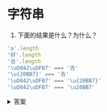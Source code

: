 # 字符串

1. 下面的结果是什么？为什么？

```js
'a'.length
'好'.length
'𠮷'.length
'\uD842\uDFB7' === '𠮷'
'\u{20BB7}' === '𠮷'
'\uD842\uDFB7' === '\u{20BB7}'
'\uD842\uDFB7' === '\u20BB7'
```

<details>
<summary>答案</summary>

```js
'a'.length // 1
'好'.length // 1
'𠮷'.length // 2
'\uD842\uDFB7' === '𠮷' // true
'\u{20BB7}' === '𠮷' // true
'\uD842\uDFB7' === '\u{20BB7}' // true
'\uD842\uDFB7' === '\u20BB7' // false
```

这个问题的原因就需要从 js 这门语言的字符集编码说起了。<br/>

unicode 是业界标准字符集，它规定了每一个字符或者符号的码点，一个字符用一个码点来表示。如下，`U+` 后跟一个十六进制数表示一个 unicode 码点。<br/>

```js
U+597D //好
```
unicode 的所有字符不是一次定义好的，被分成了 17 个平面（plane）。一个平面可以包含 2^16 （65536） 个字符。这 17 个平面包括：

* 1个`基本平面`（BMP），号码范围是`U+0000 ~U+FFFF`
* 16个`辅助平面`（SMP），号码范围是`U+010000 ~U+10FFFF`

其中最常用的字符都放在`基础平面`内，其他的放在 16 个`辅助平面`内。<br/>

这只是定义了每个字符的码点，如果要显示这些字符，就需要编码方法。编码方法有以下几种：

* `UTF-8` 是一种变长的编码方法，字符长度从 1 个字节到 4 个字节不等。越常用的字符，字节越短。这种特性使得它成为最常用的编码。
* `UTF-32` 用 4 个字节表示一个码点，所以非常浪费空间。
* `UTF-16` 介于 `UTF-8` 和 `UTF-32` 之间，结合了定长和变长两种特点。规则是：`基本平面`的字符占 2 个字节（U+0000 ~U+FFFF），`辅助平面`的字符占 4 个字节（U+010000 ~U+10FFFF）。
* `UCS-2` 是定长的一种编码，一个字符 2 个字节。所以它直接能够表示`基础平面`内的字符。

`UTF-16` 可看成是 `UCS-2` 的父集。在没有`辅助平面`字符前，`UTF-16` 与 `UCS-2` 是一样的。但当引入`辅助平面`字符后，就称为 `UTF-16` 了。<br/>

因为一些历史原因，js 当初发明的时候没有采用 `UTF-16` 编码，而采用的是 `UCS-2` 编码，因为那时候 `UTF-16` 编码还没有发表。<br/>

js采用 `UCS-2` 的形式来处理字符，造成了一个问题：所有字符在js中都是 2 个字节的，js只能正确处理`基本平面`内的字符，如果是`辅助平面`的 4 字节的字符，会被拆成 2 个基础平面的字符。这就涉及了`高半区`和`低半区`的概念。<br/>

为什么辅助平面的字符会被自动拆成 2 个基础平面的字符呢？<br/>

原来，在基本平面内，从 `U+D800` 到 `U+DFFF` 是一个空段，即这些码点不对应任何字符。因此，这个空段可以用来映射辅助平面的字符。<br/>

辅助平面的字符位共有2^20个，也就是说，对应这些字符至少需要20个二进制位。UTF-16将这20位拆成两半，前10位映射在U+D800到U+DBFF（空间大小2^10），称为高位（H），后10位映射在U+DC00到U+DFFF（空间大小2^10），称为低位（L）。这意味着，一个辅助平面的字符，被拆成两个基本平面的字符表示。<br/>

这就是`高半区`和`低半区`。D800-DBFF，高半区；DC00-DFFF，低半区。<br/>

所以，当我们遇到两个字节，发现它的码点在 `U+D800` 到 `U+DBFF` 之间，就可以断定，紧跟在后面的两个字节的码点，应该在 `U+DC00` 到 `U+DFFF` 之间，这四个字节必须放在一起解读。<br/>

因此在 ES6 之前，想要正确处理字符串就不得不考虑辅助平面字符的情况。遍历字符串的时候，必须对码点做一个判断，只要落在`0xD800`到`0xDBFF`的区间，就要连同后面2个字节一起读取。所有的js字符串函数都有类似的问题，不能正确识别 4 字节的字符。例如，String.prototype.replace()，String.prototype.substring()，String.prototype.slice()。<br/>

例子中的汉字`𠮷`是一个 4 字节字符，被拆成了两个 2 字节的基础平面字符，所以获取到的字符串 length 是 2。<br/>

ES6 加强了对 Unicode 的支持，允许采用\uxxxx形式表示一个字符，其中xxxx表示字符的 Unicode 码点。<br/>

但是如果直接在\u后面跟上超过0xFFFF的数值（比如\u20BB7），JavaScript 会理解成\u20BB+7。由于\u20BB是一个不可打印字符，所以只会显示一个空格，后面跟着一个7。

```js
'\u20BB7' // ' 7'
'\uD842\uDFB7' === '\u20BB7' //false
```

ES6 对这一点做出了改进，只要将码点放入大括号，就能正确解读该字符。

```js
'\u{20BB7}' // '𠮷'
'\uD842\uDFB7' === '𠮷' // true
'\u{20BB7}' === '𠮷' // true
'\uD842\uDFB7' === '\u{20BB7}' // true
```
ES6 为字符串添加了遍历器接口，使字符串可以被 for...of...遍历，而且可以正确识别辅助平面的 4 字节字符：

```js
let text = String.fromCodePoint(0x20BB7);

for (let i = 0; i < text.length; i++) {
  console.log(text[i]);
}
// " "
// " "

for (let i of text) {
  console.log(i);
}
// "𠮷"
```

</details>